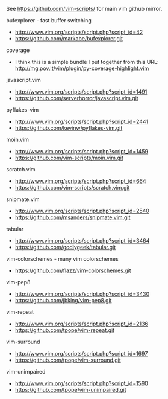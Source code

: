 See https://github.com/vim-scripts/ for main vim github mirror.


bufexplorer - fast buffer switching
*   http://www.vim.org/scripts/script.php?script_id=42
*   https://github.com/markabe/bufexplorer.git

coverage
*   I think this is a simple bundle I put together from this URL:
    http://mg.pov.lt/vim/plugin/py-coverage-highlight.vim

javascript.vim
*   http://www.vim.org/scripts/script.php?script_id=1491
*   https://github.com/serverhorror/javascript.vim.git

pyflakes-vim
*   http://www.vim.org/scripts/script.php?script_id=2441
*   https://github.com/kevinw/pyflakes-vim.git

moin.vim
*   http://www.vim.org/scripts/script.php?script_id=1459
*   https://github.com/vim-scripts/moin.vim.git

scratch.vim
*   http://www.vim.org/scripts/script.php?script_id=664
*   https://github.com/vim-scripts/scratch.vim.git

snipmate.vim
*   http://www.vim.org/scripts/script.php?script_id=2540
*   https://github.com/msanders/snipmate.vim.git

tabular
*   http://www.vim.org/scripts/script.php?script_id=3464
*   https://github.com/godlygeek/tabular.git

vim-colorschemes - many vim colorschemes
*   https://github.com/flazz/vim-colorschemes.git

vim-pep8
*   http://www.vim.org/scripts/script.php?script_id=3430
*   https://github.com/jbking/vim-pep8.git

vim-repeat
*   http://www.vim.org/scripts/script.php?script_id=2136
*   https://github.com/tpope/vim-repeat.git

vim-surround
*   http://www.vim.org/scripts/script.php?script_id=1697
*   https://github.com/tpope/vim-surround.git

vim-unimpaired
*   http://www.vim.org/scripts/script.php?script_id=1590
*   https://github.com/tpope/vim-unimpaired.git



